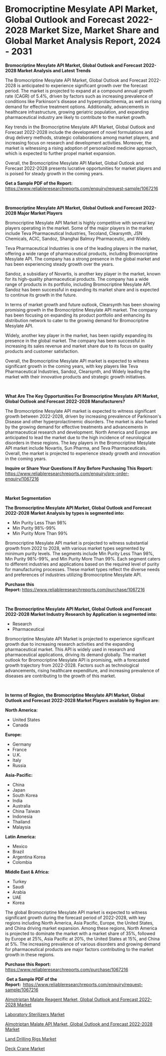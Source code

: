 <p><h1>Bromocriptine Mesylate API Market, Global Outlook and Forecast 2022-2028 Market Size, Market Share and Global Market Analysis Report, 2024 - 2031</h1></p><p><strong>Bromocriptine Mesylate API Market, Global Outlook and Forecast 2022-2028 Market Analysis and Latest Trends</strong></p>
<p><p>The Bromocriptine Mesylate API Market, Global Outlook and Forecast 2022-2028 is anticipated to experience significant growth over the forecast period. The market is projected to expand at a compound annual growth rate (CAGR) of 5.4%, driven by factors such as increasing prevalence of conditions like Parkinson's disease and hyperprolactinemia, as well as rising demand for effective treatment options. Additionally, advancements in healthcare infrastructure, growing geriatric population, and expanding pharmaceutical industry are likely to contribute to the market growth.</p><p>Key trends in the Bromocriptine Mesylate API Market, Global Outlook and Forecast 2022-2028 include the development of novel formulations and drug delivery methods, strategic collaborations among market players, and increasing focus on research and development activities. Moreover, the market is witnessing a rising adoption of personalized medicine approach, which is expected to further propel market expansion.</p><p>Overall, the Bromocriptine Mesylate API Market, Global Outlook and Forecast 2022-2028 presents lucrative opportunities for market players and is poised for steady growth in the coming years.</p></p>
<p><strong>Get a Sample PDF of the Report:&nbsp;</strong> <a href="https://www.reliableresearchreports.com/enquiry/request-sample/1067216">https://www.reliableresearchreports.com/enquiry/request-sample/1067216</a></p>
<p>&nbsp;</p>
<p><strong>Bromocriptine Mesylate API Market, Global Outlook and Forecast 2022-2028 Major Market Players</strong></p>
<p><p>Bromocriptine Mesylate API Market is highly competitive with several key players operating in the market. Some of the major players in the market include Teva Pharmaceutical Industries, Tecoland, Clearsynth, JSN Chemicals, ACIC, Sandoz, Shanghai Balmxy Pharmaceutic, and Widely.</p><p>Teva Pharmaceutical Industries is one of the leading players in the market, offering a wide range of pharmaceutical products, including Bromocriptine Mesylate API. The company has a strong presence in the global market and has been experiencing steady growth over the years.</p><p>Sandoz, a subsidiary of Novartis, is another key player in the market, known for its high-quality pharmaceutical products. The company has a wide range of products in its portfolio, including Bromocriptine Mesylate API. Sandoz has been successful in expanding its market share and is expected to continue its growth in the future.</p><p>In terms of market growth and future outlook, Clearsynth has been showing promising growth in the Bromocriptine Mesylate API market. The company has been focusing on expanding its product portfolio and enhancing its distribution network to cater to the growing demand for Bromocriptine Mesylate API.</p><p>Widely, another key player in the market, has been rapidly expanding its presence in the global market. The company has been successful in increasing its sales revenue and market share due to its focus on quality products and customer satisfaction.</p><p>Overall, the Bromocriptine Mesylate API market is expected to witness significant growth in the coming years, with key players like Teva Pharmaceutical Industries, Sandoz, Clearsynth, and Widely leading the market with their innovative products and strategic growth initiatives.</p></p>
<p>&nbsp;</p>
<p><strong>What Are The Key Opportunities For Bromocriptine Mesylate API Market, Global Outlook and Forecast 2022-2028 Manufacturers?</strong></p>
<p><p>The Bromocriptine Mesylate API market is expected to witness significant growth between 2022-2028, driven by increasing prevalence of Parkinson's Disease and other hyperprolactinemic disorders. The market is also fueled by the growing demand for effective treatments and advancements in pharmaceutical research and development. North America and Europe are anticipated to lead the market due to the high incidence of neurological disorders in these regions. The key players in the Bromocriptine Mesylate API market include Novartis, Sun Pharma, and Teva Pharmaceuticals. Overall, the market is projected to experience steady growth and innovation in the coming years.</p></p>
<p><strong>Inquire or Share Your Questions If Any Before Purchasing This Report:</strong> <a href="https://www.reliableresearchreports.com/enquiry/pre-order-enquiry/1067216">https://www.reliableresearchreports.com/enquiry/pre-order-enquiry/1067216</a></p>
<p>&nbsp;</p>
<p><strong>Market Segmentation</strong></p>
<p><strong>The Bromocriptine Mesylate API Market, Global Outlook and Forecast 2022-2028 Market Analysis by types is segmented into:</strong></p>
<p><ul><li>Min Purity Less Than 98%</li><li>Min Purity 98%-99%</li><li>Min Purity More Than 99%</li></ul></p>
<p><p>Bromocriptine Mesylate API market is projected to witness substantial growth from 2022 to 2028, with various market types segmented by minimum purity levels. The segments include Min Purity Less Than 98%, Min Purity 98%-99%, and Min Purity More Than 99%. Each segment caters to different industries and applications based on the required level of purity for manufacturing processes. These market types reflect the diverse needs and preferences of industries utilizing Bromocriptine Mesylate API.</p></p>
<p><strong>Purchase this Report:&nbsp;</strong><a href="https://www.reliableresearchreports.com/purchase/1067216">https://www.reliableresearchreports.com/purchase/1067216</a></p>
<p>&nbsp;</p>
<p><strong>The Bromocriptine Mesylate API Market, Global Outlook and Forecast 2022-2028 Market Industry Research by Application is segmented into:</strong></p>
<p><ul><li>Research</li><li>Pharmaceutical</li></ul></p>
<p><p>Bromocriptine Mesylate API Market is projected to experience significant growth due to increasing research activities and the expanding pharmaceutical market. This API is widely used in research and pharmaceutical applications, driving its demand globally. The market outlook for Bromocriptine Mesylate API is promising, with a forecasted growth trajectory from 2022-2028. Factors such as technological advancements, rising healthcare expenditure, and increasing prevalence of diseases are contributing to the growth of this market.</p></p>
<p>&nbsp;</p>
<p><strong>In terms of Region, the Bromocriptine Mesylate API Market, Global Outlook and Forecast 2022-2028 Market Players available by Region are:</strong></p>
<p>
    <p> <strong> North America: </strong>
        <ul>
            <li>United States</li>
            <li>Canada</li>
        </ul>
        </p> 
    <p> <strong> Europe: </strong>
        <ul>
            <li>Germany</li>
            <li>France</li>
            <li>U.K.</li>
            <li>Italy</li>
            <li>Russia</li>
        </ul>
        </p> 
    <p> <strong> Asia-Pacific: </strong>
        <ul>
            <li>China</li>
            <li>Japan</li>
            <li>South Korea</li>
            <li>India</li>
            <li>Australia</li>
            <li>China Taiwan</li>
            <li>Indonesia</li>
            <li>Thailand</li>
            <li>Malaysia</li>
        </ul>
        </p> 
    <p> <strong> Latin America: </strong>
        <ul>
            <li>Mexico</li>
            <li>Brazil</li>
            <li>Argentina Korea</li>
            <li>Colombia</li>
        </ul>
        </p> 
    <p> <strong> Middle East & Africa: </strong>
        <ul>
            <li>Turkey</li>
            <li>Saudi</li>
            <li>Arabia</li>
            <li>UAE</li>
            <li>Korea</li>
        </ul>
    </p>
    </p>
<p><p>The global Bromocriptine Mesylate API market is expected to witness significant growth during the forecast period of 2022-2028, with key regions including North America, Asia Pacific, Europe, the United States, and China driving market expansion. Among these regions, North America is projected to dominate the market with a market share of 35%, followed by Europe at 25%, Asia Pacific at 20%, the United States at 15%, and China at 5%. The increasing prevalence of various disorders and growing demand for pharmaceutical products are major factors contributing to the market growth in these regions.</p></p>
<p><strong>Purchase this Report: </strong><a href="https://www.reliableresearchreports.com/purchase/1067216">https://www.reliableresearchreports.com/purchase/1067216</a></p>
<p>&nbsp;<strong>Get a Sample PDF of the Report:&nbsp;&nbsp;</strong><a href="https://www.reliableresearchreports.com/enquiry/request-sample/1067216">https://www.reliableresearchreports.com/enquiry/request-sample/1067216</a></p>
<p><strong></strong></p>
<p><p><a href="https://github.com/nathandecarvalho/Market-Research-Report-List-1/blob/main/almotriptan-malate-reagent-market-global-outlook-and-forecast-2022-2028-market.md">Almotriptan Malate Reagent Market, Global Outlook and Forecast 2022-2028 Market</a></p><p><a href="https://medium.com/@karleeprice2004/laboratory-sterilizers-market-research-report-its-history-and-forecast-2024-to-2031-320e87e9f403">Laboratory Sterilizers Market</a></p><p><a href="https://github.com/julyju69/Market-Research-Report-List-1/blob/main/almotriptan-malate-api-market-global-outlook-and-forecast-2022-2028-market.md">Almotriptan Malate API Market, Global Outlook and Forecast 2022-2028 Market</a></p><p><a href="https://medium.com/@karleeprice2004/land-drilling-rigs-market-comprehensive-assessment-by-type-application-and-geography-a6ffac8ce9e1">Land Drilling Rigs Market</a></p><p><a href="https://medium.com/@evertkohler82/deck-crane-market-the-key-to-successful-business-strategy-forecast-till-2031-7c065991ffe1">Deck Crane Market</a></p></p>